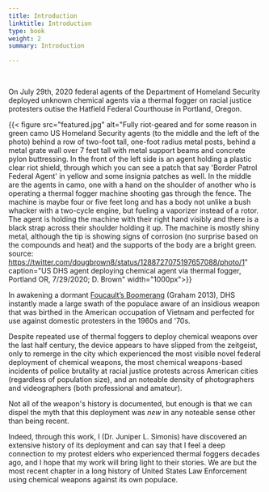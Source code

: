 ```yaml
---
title: Introduction
linktitle: Introduction
type: book
weight: 2
summary: Introduction

---
```


<br>

On July 29th, 2020 federal agents of the Department of Homeland Security deployed unknown chemical agents via a thermal fogger on racial justice protesters outise the Hatfield Federal Courthouse in Portland, Oregon. 

{{< figure src="featured.jpg" alt="Fully riot-geared and for some reason in green camo US Homeland Security agents (to the middle and the left of the photo) behind a row of two-foot tall, one-foot radius metal posts, behind a metal grate wall over 7 feet tall with metal support beams and concrete pylon buttressing. In the front of the left side is an agent holding a plastic clear riot shield, through which you can see a patch that say 'Border Patrol Federal Agent' in yellow and some insignia patches as well. In the middle are the agents in camo, one with a hand on the shoulder of another who is operating a thermal fogger machine shooting gas through the fence. The machine is maybe four or five feet long and has a body not unlike a bush whacker with a two-cycle engine, but fueling a vaporizer instead of a rotor. The agent is holding the machine with their right hand visibly and there is a black strap across their shoulder holding it up. The machine is mostly shiny metal, although the tip is showing signs of corrosion (no surprise based on the compounds and heat) and the supports of the body are a bright green. source: https://twitter.com/dougbrown8/status/1288727075197657088/photo/1" caption="US DHS agent deploying chemical agent via thermal fogger, Portland OR, 7/29/2020; D. Brown" width="1000px">}}

In awakening a dormant [Foucault’s Boomerang](https://www.opendemocracy.net/en/opensecurity/foucaults-boomerang-new-military-urbanism/) (Graham 2013), DHS instantly made a large swath of the populace aware of an insidious weapon that was birthed in the American occupation of Vietnam and perfected for use against domestic protesters in the 1960s and '70s. 

Despite repeated use of thermal foggers to deploy chemical weapons over the last half century, the device appears to have slipped from the zeitgeist, only to remerge in the city which experienced the most visible novel federal deployment of chemical weapons, the most chemical weapons-based incidents of police brutality at racial justice protests across American cities (regardless of population size), and an noteable density of photographers and videographers (both professional and amateur). 

Not all of the weapon's history is documented, but enough is that we can dispel the myth that this deployment was _new_ in any noteable sense other than being recent.

Indeed, through this work, I (Dr. Juniper L. Simonis) have discovered an extensive history of its deployment and can say that I feel a deep connection to my protest elders who experienced thermal foggers decades ago, and I hope that my work will bring light to their stories.
We are but the most recent chapter in a long history of United States Law Enforcement using chemical weapons against its own populace.
